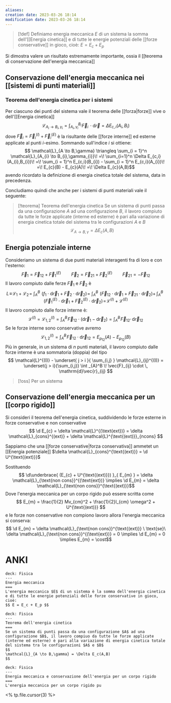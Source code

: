 ```yaml
---
aliases: 
creation date: 2023-03-26 18:14
modification date: 2023-03-26 18:14
---
```


>[!def]
>Definiamo energia meccanica $E$ di un sistema la somma dell'[[Energia cinetica]] e di tutte le energie potenziali delle [[forze conservative]] in gioco, cioè: $E = E_{c} + E_{p}$


Si dimostra valere un risultato estremamente importante, ossia il [[teorema di conservazione dell'energia meccanica]]


## Conservazione dell'energia meccanica nei [[sistemi di punti materiali]]

### Teorema dell'energia cinetica per i sistemi
Per ciascuno dei punti del sistema vale il teorema delle [[forza|forze]] vive o dell'[[Energia cinetica]]
$$ \mathcal{L}_{A_{i} \to B_{i},\gamma_{i}} = \int _{A_{i},\gamma_{i}}^{B_{i}} \!\vec{F}_{i} \, \cdot\mathrm{d}\vec{r} = \Delta E_{c,i}(A_{i},B_{i}) $$
dove $\vec{F}_{i} = \vec{F}_{i}^{(I)} + \vec{F}_{i}^{(E)}$ è la risultante delle [[forze interne]] ed esterne applicate al punti $i$-esimo. Sommando sull'indice $i$ si ottiene:
$$ \mathcal{L}_{A \to B,\gamma} \triangleq \sum_{i = 1}^n \mathcal{L}_{A_{i} \to B_{i},\gamma_{i}}\! =\! \sum_{i=1}^n \Delta E_{c,i}(A_{i},B_{i})\! =\! \sum_{i = 1}^n E_{c,i}(B_{i}) - \sum_{i = 1}^n E_{c,i}(A_{i})\! =\! E_{c}(B) - E_{c}(A)\! =\! \Delta E_{c}(A,B)$$
avendo ricordato la definizione di energia cinetica totale del sistema, data in precedenza.

Concludiamo quindi che anche per i sistemi di punti materiali vale il seguente:

>[!teorema] Teorema dell'energia cinetica
>Se un sistema di punti passa da una configurazione $A$ ad una configurazione $B$, il lavoro compiuto da tutte le forze applicate (interne ed esterne) è pari alla variazione di energia cinetica totale del sistema tra le configurazioni $A$ e $B$
>$$ \mathcal{L}_{A \to B,\gamma} = \Delta E_{c} (A,B) $$


## Energia potenziale interne
Consideriamo un sistema di due punti materiali interagenti fra di loro e con l'esterno:
$$ \vec{F}_{1} = \vec{F}_{12} + \vec{F}_{1}^{(E)}\qquad \vec{F}_{2} = \vec{F}_{21} + \vec{F}_{2}^{(E)}\qquad \vec{F}_{21} = -\vec{F}_{12} $$
Il lavoro compiuto dalle ferze $\vec{F}_{1}$ e $\vec{F}_{2}$ è
$$ L\! \equiv\! \mathcal{L}_{1} + \mathcal{L}_{2}\! =\!\!\! \int _{A}^B \!\!\!\! (f_{1} \cdot\mathrm{d}\vec{r}_{1} + \vec{F}_{2} \cdot \mathrm{d}\vec{r}_{2}) \!=\!\!\!\int _{A}^B \!\!\!\!(\vec{F}_{12} \cdot \mathrm{d}\vec{r}_{1} + \vec{F}_{21} \cdot \mathrm{d}\vec{r}_{2}) + \!\!\int_{A}^B \!\!\!\!\! (\vec{F}_{1}^{(E)} \cdot \mathrm{d}\vec{r}_{1} + \vec{F}_{2}^{(E)} \cdot \mathrm{d}\vec{r}_{2})\! =\! \mathcal{L}^{(I)} + \mathcal{L}^{(E)}    $$
Il lavoro compiuto dalle forze interne è:
$$\mathcal{L}^{(I)} = \mathcal{L}_{1,2}^{(I)} = \int _{A}^{B} \!\vec{F}_{12} \cdot (\mathrm{d}\vec{r}_{1} - \mathrm{d}\vec{r}_{2}) = \int _{A}^B \!\vec{F}_{12} \cdot \, \mathrm{d}\vec{r}_{12} $$
Se le forze interne sono conservative avremo
$$ \mathcal{L}_{1,2}^{(I)} = \int _{A}^B \!\vec{F}_{12} \cdot \mathrm{d}\vec{r}_{12} = E_{p_{12}}(A) - E_{p_{12}}(B)  $$
Più in generale, in un sistema di $n$ punti materiali, il lavoro compiuto dalle forze interne è una sommatoria (doppia) del tipo
$$ \mathcal{L}^{(I)} - \underset{ j > i }{ \sum_{i,j} } \mathcal{L}_{ij}^{(I)} = \underset{j > i}{\sum_{i,j}} \int _{A}^B  \! \vec{F}_{ij} \cdot \, \mathrm{d}\vec{r}_{ij}  $$


>[!oss]
>Per un sistema
## Conservazione dell'energia meccanica per un [[corpo rigido]]

Si consideri il teorema dell'energia cinetica, suddividendo le forze esterne in forze conservative e non conservative
$$ \d E_{c} = \delta \mathcal{L}^{(\text{ext})} = \delta \mathcal{L}_{cons}^{(ext)} + \delta \mathcal{L}^{\text{(ext)}}_{ncons} $$

Sappiamo che una [[forze conservative|forza conservativa]] ammetet un [[Energia potenziale]] $\delta \mathcal{L}_{cons}^{\text{(ext)}} = \d U^{\text{(ext)}}$

Sostituendo
$$ \d\underbrace{ (E_{c} + U^{\text{(ext)}}) }_{ E_{m} } = \delta \mathcal{L}_{\text{non cons}}^{(\text{ext})} \implies \d E_{m} = \delta \mathcal{L}_{\text{non cons}}^{\text{(ext)}}$$
Dove l'energia meccanica per un corpo rigido può essere scritta come
$$ E_{m} = \frac{1}{2} Mv_{cm}^2 + \frac{1}{2}I_{cm} \omega^2 + U^{\text{(ext)}} $$
e le forze non conservative non compiono lavoro allora l'energia meccanica si conserva:
$$ \d E_{m} = \delta \mathcal{L}_{\text{non cons}}^{\text{(ext)}} \ \text{se}\ \delta \mathcal{L}_{\text{non cons}}^{(\text{ext})} = 0 \implies \d E_{m} = 0 \implies E_{m} = \cost$$


# ANKI

```anki
deck: Fisica
---
Energia meccanica
===
L'energia meccanica $E$ di un sistema è la somma dell'energia cinetica e di tutte le energie potenziali delle forze conservative in gioco, cioè:
$$ E = E_c + E_p $$
```


```anki
deck: Fisica
---
Teorema dell'energia cinetica
===
Se un sistema di punti passa da una configurazione $A$ ad una configurazione $B$, il lavoro compiuo da tutte le forze applicate (interne ed esterne) è pari alla variazione di energia cinetica totale del sistema tra le configurazioni $A$ e $B$
$$
\mathcal{L}_{A \to B,\gamma} = \Delta E_c(A,B)
$$
```


```anki
deck: Fisica
---
Energia meccanica e conservazione dell'energia per un corpo rigido
===
L'energia meccanica per un corpo rigido pu 
```
<% tp.file.cursor(3) %>
